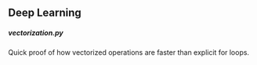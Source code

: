 ## Deep Learning


##### vectorization.py

Quick proof of how vectorized operations are faster than explicit for loops.